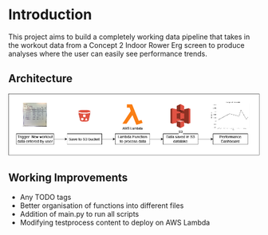 # Introduction

This project aims to build a completely working data pipeline that takes in the workout data from a Concept 2 Indoor Rower Erg screen to produce analyses where the user can easily see performance trends.

## Architecture
![Diagram showcasing project architecture](Project_architecture.png)

## Working Improvements
* Any TODO tags
* Better organisation of functions into different files
* Addition of main.py to run all scripts
* Modifying testprocess content to deploy on AWS Lambda